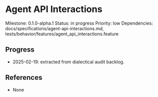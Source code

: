 # Agent API Interactions
Milestone: 0.1.0-alpha.1
Status: in progress
Priority: low
Dependencies: docs/specifications/agent-api-interactions.md, tests/behavior/features/agent_api_interactions.feature

## Progress
- 2025-02-19: extracted from dialectical audit backlog.

## References
- None
